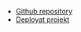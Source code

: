 - [Github repository](https://github.com/LindqvistTobias/flag-project/)
- [Deployat projekt](https://voluble-conkies-527263.netlify.app/)
